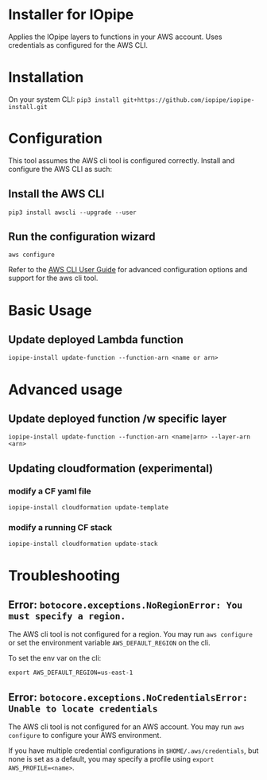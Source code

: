 # Installer for IOpipe

Applies the IOpipe layers to functions in your
AWS account. Uses credentials as configured
for the AWS CLI.

# Installation

On your system CLI:
`pip3 install git+https://github.com/iopipe/iopipe-install.git`

# Configuration

This tool assumes the AWS cli tool is configured correctly. Install and configure the AWS CLI as such:

## Install the AWS CLI
`pip3 install awscli --upgrade --user`

## Run the configuration wizard
`aws configure`

Refer to the [AWS CLI User Guide](https://docs.aws.amazon.com/cli/latest/userguide/cli-chap-welcome.html) for advanced configuration options and support for the aws cli tool.

# Basic Usage

## Update deployed Lambda function

`iopipe-install update-function --function-arn <name or arn>`

# Advanced usage

## Update deployed function /w specific layer

`iopipe-install update-function --function-arn <name|arn> --layer-arn <arn>`

## Updating cloudformation (experimental)

### modify a CF yaml file

`iopipe-install cloudformation update-template`

### modify a running CF stack

`iopipe-install cloudformation update-stack`

# Troubleshooting

## Error: `botocore.exceptions.NoRegionError: You must specify a region.`

The AWS cli tool is not configured for a region. You may run `aws configure` or set the environment variable `AWS_DEFAULT_REGION` on the cli.

To set the env var on the cli:

`export AWS_DEFAULT_REGION=us-east-1`

## Error: `botocore.exceptions.NoCredentialsError: Unable to locate credentials`

The AWS cli tool is not configured for an AWS account. You may run `aws configure` to configure your AWS environment.

If you have multiple credential configurations in `$HOME/.aws/credentials`, but none is set as a default, you may specify a profile using `export AWS_PROFILE=<name>`.
